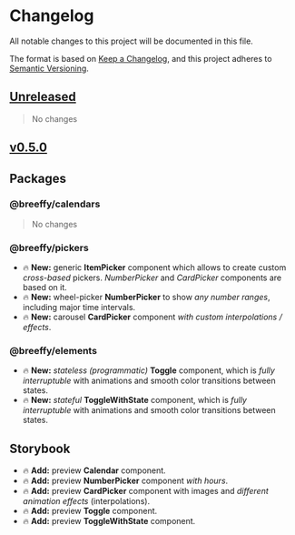 # Changelog

All notable changes to this project will be documented in this file.

The format is based on [Keep a Changelog](https://keepachangelog.com/en/1.0.0/),
and this project adheres to [Semantic Versioning](https://semver.org/spec/v2.0.0.html).

## [Unreleased](https://github.com/breeffy/react-native-calendar/compare/0.5.0...HEAD)

> No changes

## [v0.5.0](https://github.com/breeffy/react-native-calendar/compare/0.4.1...0.5.0)

## Packages

### @breeffy/calendars

> No changes

### @breeffy/pickers

- :fire: **New:** generic **ItemPicker** component which allows to create custom _cross-based_ pickers. _NumberPicker_ and _CardPicker_ components are based on it.
- :fire: **New:** wheel-picker **NumberPicker** to show _any number ranges_, including major time intervals.
- :fire: **New:** carousel **CardPicker** component _with custom interpolations / effects_.

### @breeffy/elements

- :fire: **New:** _stateless (programmatic)_ **Toggle** component, which is _fully interruptuble_ with animations and smooth color transitions between states.
- :fire: **New:** _stateful_ **ToggleWithState** component, which is _fully interruptuble_ with animations and smooth color transitions between states.

## Storybook

- :fire: **Add:** preview **Calendar** component.
- :fire: **Add:** preview **NumberPicker** component _with hours_.
- :fire: **Add:** preview **CardPicker** component with images and _different animation effects_ (interpolations).
- :fire: **Add:** preview **Toggle** component.
- :fire: **Add:** preview **ToggleWithState** component.
